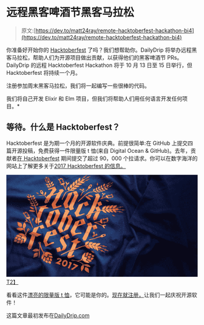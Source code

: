 # 远程黑客啤酒节黑客马拉松

> 原文:[https://dev.to/matt24ray/remote-hacktoberfest-hackathon-bi4](https://dev.to/matt24ray/remote-hacktoberfest-hackathon-bi4)

你准备好开始你的 [Hacktoberfest](https://hacktoberfest.digitalocean.com/) 了吗？我们想帮助你。DailyDrip 将举办远程黑客马拉松，帮助人们为开源项目做出贡献，以获得他们的黑客啤酒节 PRs。DailyDrip 的远程 Hacktoberfest Hackathon 将于 10 月 13 日至 15 日举行，但 Hacktoberfest 将持续一个月。

注册参加周末黑客马拉松，我们将一起编写一些很棒的代码。

我们将自己开发 Elixir 和 Elm 项目，但我们将帮助人们用任何语言开发任何项目。*

## 等待。什么是 Hacktoberfest？

Hacktoberfest 是为期一个月的开源软件庆典。前提很简单:在 GitHub 上提交四篇开源投稿，免费获得一件限量版 t 恤(来自 Digital Ocean & GitHub)。去年，贡献者[在 Hacktoberfest](https://github.com/blog/2433-celebrate-open-source-this-october-with-hacktoberfest) 期间提交了超过 90，000 个拉请求。你可以在数字海洋的网站上了解更多关于[2017 Hacktoberfest 的信息。](https://hacktoberfest.digitalocean.com/)

[![Hacktoberfest Shirt](img/7b2ec0498141af0b2ad1c0f83dabe76f.png)T2】](https://res.cloudinary.com/practicaldev/image/fetch/s--we3YJrDx--/c_limit%2Cf_auto%2Cfl_progressive%2Cq_auto%2Cw_880/https://dailydrip-assets.s3.amazonaws.com/DailyDrip/blog_posts/hacktober-hackathon/image_0.jpg)

看看这件[漂亮的限量版 t 恤](https://github.com/blog/2433-celebrate-open-source-this-october-with-hacktoberfest)，它可能是你的。[现在就注册，](https://dailydrip.typeform.com/to/bKcYuX)让我们一起庆祝开源软件！

这篇文章最初发布在[DailyDrip.com](https://www.dailydrip.com/blog/remote-hacktoberfest-hackathon)